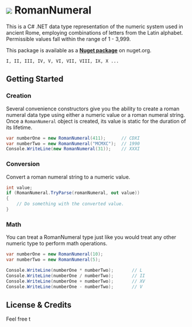 # ![](https://raw.githubusercontent.com/adamfisher/RomanNumeral/master/icon.png) RomanNumeral
This is a C# .NET data type representation of the numeric system used in ancient Rome, employing combinations of letters from the Latin alphabet. Permissible values fall within the range of 1 - 3,999.

This package is available as a [**Nuget package**](https://www.nuget.org/packages/RomanNumeral) on nuget.org.

```Math
I, II, III, IV, V, VI, VII, VIII, IX, X ...
```

## Getting Started


### Creation

Several convenience constructors give you the ability to create a roman numeral data type using either a numeric value or a roman numeral string. Once a `RomanNumeral` object is created, its value is static for the duration of its lifetime.

```csharp
var numberOne = new RomanNumeral(411);		// CDXI
var numberTwo = new RomanNumeral("MCMXC");	// 1990
Console.WriteLine(new RomanNumeral(31));	// XXXI
```

### Conversion

Convert a roman numeral string to a numeric value.

```csharp
int value;
if (RomanNumeral.TryParse(romanNumeral, out value))
{
	// Do something with the converted value.
}
```

### Math

You can treat a RomanNumeral type just like you would treat any other numeric type to perform math operations.

```csharp
var numberOne = new RomanNumeral(10);
var numberTwo = new RomanNumeral(5);

Console.WriteLine(numberOne * numberTwo);		// L
Console.WriteLine(numberOne / numberTwo);		// II
Console.WriteLine(numberOne + numberTwo);		// XV
Console.WriteLine(numberOne - numberTwo);		// V
```

## License & Credits

Feel free t 